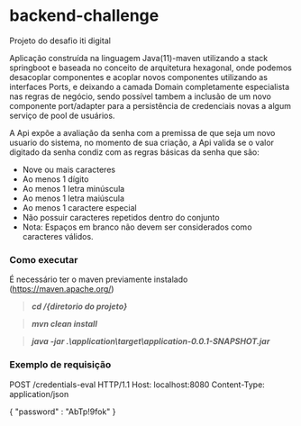# backend-challenge
Projeto do desafio iti digital

Aplicação construída na linguagem Java(11)-maven utilizando a stack springboot e baseada no conceito de arquitetura hexagonal, onde podemos desacoplar componentes e acoplar novos componentes utilizando as interfaces Ports, e deixando a camada Domain completamente especialista nas regras de negócio, sendo possível tambem a inclusão de um novo componente port/adapter para a persistência de credenciais novas a algum serviço de pool de usuários.

A Api expõe a avaliação da senha com a premissa de que seja um novo usuario do sistema, no momento de sua criação, a Api valida se o valor digitado da senha condiz com as regras básicas da senha que são:
- Nove ou mais caracteres
- Ao menos 1 dígito
- Ao menos 1 letra minúscula
- Ao menos 1 letra maiúscula
- Ao menos 1 caractere especial
- Não possuir caracteres repetidos dentro do conjunto
- Nota: Espaços em branco não devem ser considerados como caracteres válidos.

### Como executar
É necessário ter o maven previamente instalado (https://maven.apache.org/)

> **_cd /{diretorio do projeto}_** 

> **_mvn clean install_** 

> **_java -jar .\application\target\application-0.0.1-SNAPSHOT.jar_** 

### Exemplo de requisição

POST /credentials-eval HTTP/1.1
Host: localhost:8080
Content-Type: application/json

{
    "password" : "AbTp!9fok"
}
